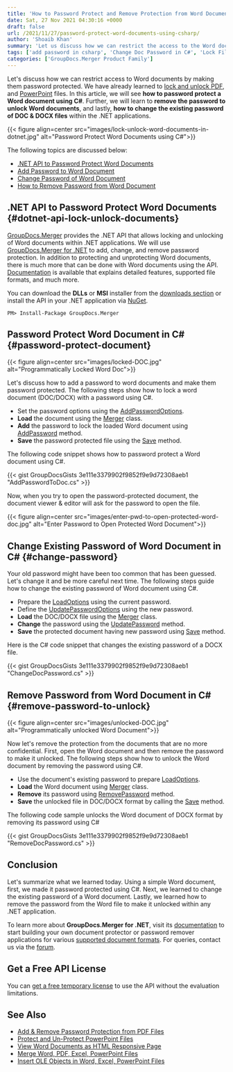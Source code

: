 ```yaml
---
title: 'How to Password Protect and Remove Protection from Word Documents using C#'
date: Sat, 27 Nov 2021 04:30:16 +0000
draft: false
url: /2021/11/27/password-protect-word-documents-using-csharp/
author: 'Shoaib Khan'
summary: 'Let us discuss how we can restrict the access to the Word documents by making them password protected. We have already learned to lock and unlock PDF, and PowerPoint files. In this article, we will see **how to password protect a Word document using C#**. Further, we will learn to **remove the password to unlock Word documents**, and lastly, **how to change the existing password of DOC & DOCX files** within the .NET applications.'
tags: ['add password in csharp', 'Change Doc Password in C#', 'Lock Files in CSharp', 'Lock Word Files in CSharp', 'Remove Password in CSharp', 'Unlock Files in CSharp']
categories: ['GroupDocs.Merger Product Family']
---
```


Let's discuss how we can restrict access to Word documents by making them password protected. We have already learned to [lock and unlock PDF](https://blog.groupdocs.com/2021/11/17/lock-unlock-pdf-files-with-password-using-csharp/), and [PowerPoint](https://blog.groupdocs.com/2021/11/25/lock-unlock-ppt-pptx-files-with-password-using-csharp/) files. In this article, we will see **how to password protect a Word document using C#**. Further, we will learn to **remove the password to unlock Word documents**, and lastly, **how to change the existing password of DOC & DOCX files** within the .NET applications.



{{< figure align=center src="images/lock-unlock-word-documents-in-dotnet.jpg" alt="Password Protect Word Documents using C#">}}


The following topics are discussed below:

*   [.NET API to Password Protect Word Documents](#dotnet-api-lock-unlock-documents)
*   [Add Password to Word Document](#password-protect-document)
*   [Change Password of Word Document](#change-password)
*   [How to Remove Password from Word Document](#remove-password-to-unlock)

## .NET API to Password Protect Word Documents {#dotnet-api-lock-unlock-documents}

[GroupDocs.Merger](https://products.groupdocs.com/merger/) provides the .NET API that allows locking and unlocking of Word documents within .NET applications. We will use [GroupDocs.Merger for .NET](https://products.groupdocs.com/merger/net/) to add, change, and remove password protection. In addition to protecting and unprotecting Word documents, there is much more that can be done with Word documents using the API. [Documentation](https://docs.groupdocs.com/merger/net/) is available that explains detailed features, supported file formats, and much more.

You can download the **DLLs** or **MSI** installer from the [downloads section](https://downloads.groupdocs.com/merger) or install the API in your .NET application via [NuGet](https://www.nuget.org/packages/groupdocs.merger).

```
PM> Install-Package GroupDocs.Merger
```

## Password Protect Word Document in C# {#password-protect-document}



{{< figure align=center src="images/locked-DOC.jpg" alt="Programmatically Locked Word Doc">}}


Let's discuss how to add a password to word documents and make them password protected. The following steps show how to lock a word document (DOC/DOCX) with a password using C#.

*   Set the password options using the [AddPasswordOptions](https://apireference.groupdocs.com/merger/net/groupdocs.merger.domain.options/addpasswordoptions).
*   **Load** the document using the [Merger](https://apireference.groupdocs.com/merger/net/groupdocs.merger/merger) class.
*   **Add** the password to lock the loaded Word document using [AddPassword](https://apireference.groupdocs.com/merger/net/groupdocs.merger/merger/methods/addpassword) method.
*   **Save** the password protected file using the [Save](https://apireference.groupdocs.com/merger/net/groupdocs.merger/merger/methods/save/index) method.

The following code snippet shows how to password protect a Word document using C#.

{{< gist GroupDocsGists 3e111e3379902f9852f9e9d72308aeb1 "AddPasswordToDoc.cs" >}}

Now, when you try to open the password-protected document, the document viewer & editor will ask for the password to open the file.



{{< figure align=center src="images/enter-pwd-to-open-protected-word-doc.jpg" alt="Enter Password to Open Protected Word Document">}}


## Change Existing Password of Word Document in C# {#change-password}

Your old password might have been too common that has been guessed. Let's change it and be more careful next time. The following steps guide how to change the existing password of Word document using C#.

*   Prepare the [LoadOptions](https://apireference.groupdocs.com/merger/net/groupdocs.merger.domain.options/loadoptions) using the current password.
*   Define the [UpdatePasswordOptions](https://apireference.groupdocs.com/merger/net/groupdocs.merger.domain.options/updatepasswordoptions) using the new password.
*   **Load** the DOC/DOCX file using the [Merger](https://apireference.groupdocs.com/merger/net/groupdocs.merger/merger) class.
*   **Change** the password using the [UpdatePassword](https://apireference.groupdocs.com/merger/net/groupdocs.merger/merger/methods/updatepassword) method.
*   **Save** the protected document having new password using [Save](https://apireference.groupdocs.com/merger/net/groupdocs.merger/merger/methods/save/index) method.

Here is the C# code snippet that changes the existing password of a DOCX file.

{{< gist GroupDocsGists 3e111e3379902f9852f9e9d72308aeb1 "ChangeDocPassword.cs" >}}

## Remove Password from Word Document in C# {#remove-password-to-unlock}



{{< figure align=center src="images/unlocked-DOC.jpg" alt="Programmatically unlocked Word Document">}}


Now let's remove the protection from the documents that are no more confidential. First, open the Word document and then remove the password to make it unlocked. The following steps show how to unlock the Word document by removing the password using C#.

*   Use the document's existing password to prepare [LoadOptions](https://apireference.groupdocs.com/merger/net/groupdocs.merger.domain.options/loadoptions).
*   **Load** the Word document using [Merger](https://apireference.groupdocs.com/merger/net/groupdocs.merger/merger) class.
*   **Remove** its password using [RemovePassword](https://apireference.groupdocs.com/merger/net/groupdocs.merger/merger/methods/removepassword) method.
*   **Save** the unlocked file in DOC/DOCX format by calling the [Save](https://apireference.groupdocs.com/merger/net/groupdocs.merger/merger/methods/save/index) method.

The following code sample unlocks the Word document of DOCX format by removing its password using C#

{{< gist GroupDocsGists 3e111e3379902f9852f9e9d72308aeb1 "RemoveDocPassword.cs" >}}

## Conclusion

Let's summarize what we learned today. Using a simple Word document, first, we made it password protected using C#. Next, we learned to change the existing password of a Word document. Lastly, we learned how to remove the password from the Word file to make it unlocked within any .NET application.

To learn more about **GroupDocs.Merger for .NET**, visit its [documentation](https://docs.groupdocs.com/merger) to start building your own document protector or password remover applications for various [supported document formats](https://docs.groupdocs.com/merger/net/supported-document-formats/). For queries, contact us via the [forum](https://forum.groupdocs.com/).

## Get a Free API License

You can [get a free temporary license](https://purchase.groupdocs.com/temporary-license) to use the API without the evaluation limitations.

## See Also

*   [Add & Remove Password Protection from PDF Files](https://blog.groupdocs.com/2021/11/17/lock-unlock-pdf-files-with-password-using-csharp/)
*   [Protect and Un-Protect PowerPoint Files](https://blog.groupdocs.com/2021/11/25/lock-unlock-ppt-pptx-files-with-password-using-csharp/)
*   [View Word Documents as HTML Responsive Page](https://blog.groupdocs.com/2021/08/28/view-word-documents-as-html-responsive-page-using-csharp/)
*   [Merge Word, PDF, Excel, PowerPoint Files](https://blog.groupdocs.com/2020/08/19/merge-pdf-word-excel-ppt-files-in-csharp/)
*   [Insert OLE Objects in Word, Excel, PowerPoint Files](https://blog.groupdocs.com/2020/05/16/insert-ole-objects-in-word-excel-powerpoint-with-csharp/)




